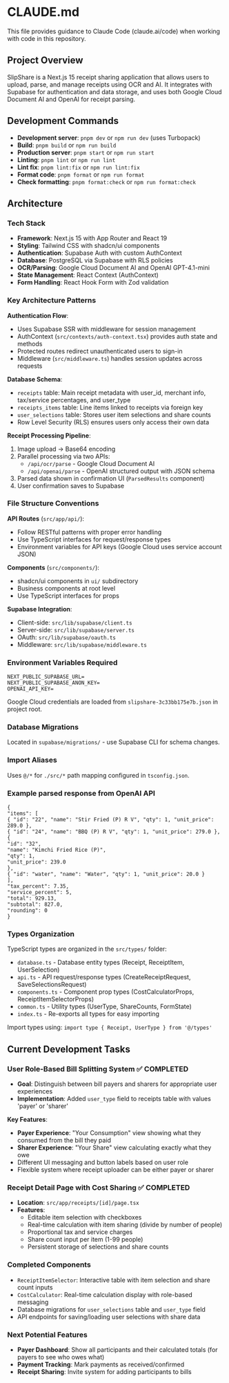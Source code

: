 # CLAUDE.md

This file provides guidance to Claude Code (claude.ai/code) when working with code in this repository.

## Project Overview

SlipShare is a Next.js 15 receipt sharing application that allows users to upload, parse, and manage receipts using OCR and AI. It integrates with Supabase for authentication and data storage, and uses both Google Cloud Document AI and OpenAI for receipt parsing.

## Development Commands

- **Development server**: `pnpm dev` or `npm run dev` (uses Turbopack)
- **Build**: `pnpm build` or `npm run build`
- **Production server**: `pnpm start` or `npm run start`
- **Linting**: `pnpm lint` or `npm run lint`
- **Lint fix**: `pnpm lint:fix` or `npm run lint:fix`
- **Format code**: `pnpm format` or `npm run format`
- **Check formatting**: `pnpm format:check` or `npm run format:check`

## Architecture

### Tech Stack

- **Framework**: Next.js 15 with App Router and React 19
- **Styling**: Tailwind CSS with shadcn/ui components
- **Authentication**: Supabase Auth with custom AuthContext
- **Database**: PostgreSQL via Supabase with RLS policies
- **OCR/Parsing**: Google Cloud Document AI and OpenAI GPT-4.1-mini
- **State Management**: React Context (AuthContext)
- **Form Handling**: React Hook Form with Zod validation

### Key Architecture Patterns

**Authentication Flow**:

- Uses Supabase SSR with middleware for session management
- AuthContext (`src/contexts/auth-context.tsx`) provides auth state and methods
- Protected routes redirect unauthenticated users to sign-in
- Middleware (`src/middleware.ts`) handles session updates across requests

**Database Schema**:

- `receipts` table: Main receipt metadata with user_id, merchant info, tax/service percentages, and user_type
- `receipts_items` table: Line items linked to receipts via foreign key
- `user_selections` table: Stores user item selections and share counts
- Row Level Security (RLS) ensures users only access their own data

**Receipt Processing Pipeline**:

1. Image upload → Base64 encoding
2. Parallel processing via two APIs:
   - `/api/ocr/parse` - Google Cloud Document AI
   - `/api/openai/parse` - OpenAI structured output with JSON schema
3. Parsed data shown in confirmation UI (`ParsedResults` component)
4. User confirmation saves to Supabase

### File Structure Conventions

**API Routes** (`src/app/api/`):

- Follow RESTful patterns with proper error handling
- Use TypeScript interfaces for request/response types
- Environment variables for API keys (Google Cloud uses service account JSON)

**Components** (`src/components/`):

- shadcn/ui components in `ui/` subdirectory
- Business components at root level
- Use TypeScript interfaces for props

**Supabase Integration**:

- Client-side: `src/lib/supabase/client.ts`
- Server-side: `src/lib/supabase/server.ts`
- OAuth: `src/lib/supabase/oauth.ts`
- Middleware: `src/lib/supabase/middleware.ts`

### Environment Variables Required

```
NEXT_PUBLIC_SUPABASE_URL=
NEXT_PUBLIC_SUPABASE_ANON_KEY=
OPENAI_API_KEY=
```

Google Cloud credentials are loaded from `slipshare-3c33bb175e7b.json` in project root.

### Database Migrations

Located in `supabase/migrations/` - use Supabase CLI for schema changes.

### Import Aliases

Uses `@/*` for `./src/*` path mapping configured in `tsconfig.json`.

### Example parsed response from OpenAI API

```
{
"items": [
{ "id": "22", "name": "Stir Fried (P) R V", "qty": 1, "unit_price": 289.0 },
{ "id": "24", "name": "BBQ (P) R V", "qty": 1, "unit_price": 279.0 },
{
"id": "32",
"name": "Kimchi Fried Rice (P)",
"qty": 1,
"unit_price": 239.0
},
{ "id": "water", "name": "Water", "qty": 1, "unit_price": 20.0 }
],
"tax_percent": 7.35,
"service_percent": 5,
"total": 929.13,
"subtotal": 827.0,
"rounding": 0
}
```

### Types Organization

TypeScript types are organized in the `src/types/` folder:

- `database.ts` - Database entity types (Receipt, ReceiptItem, UserSelection)
- `api.ts` - API request/response types (CreateReceiptRequest, SaveSelectionsRequest)
- `components.ts` - Component prop types (CostCalculatorProps, ReceiptItemSelectorProps)
- `common.ts` - Utility types (UserType, ShareCounts, FormState)
- `index.ts` - Re-exports all types for easy importing

Import types using: `import type { Receipt, UserType } from '@/types'`

## Current Development Tasks

### User Role-Based Bill Splitting System ✅ COMPLETED

- **Goal**: Distinguish between bill payers and sharers for appropriate user experiences
- **Implementation**: Added `user_type` field to receipts table with values 'payer' or 'sharer'

**Key Features**:

- **Payer Experience**: "Your Consumption" view showing what they consumed from the bill they paid
- **Sharer Experience**: "Your Share" view calculating exactly what they owe
- Different UI messaging and button labels based on user role
- Flexible system where receipt uploader can be either payer or sharer

### Receipt Detail Page with Cost Sharing ✅ COMPLETED

- **Location**: `src/app/receipts/[id]/page.tsx`
- **Features**:
  - Editable item selection with checkboxes
  - Real-time calculation with item sharing (divide by number of people)
  - Proportional tax and service charges
  - Share count input per item (1-99 people)
  - Persistent storage of selections and share counts

### Completed Components

- `ReceiptItemSelector`: Interactive table with item selection and share count inputs
- `CostCalculator`: Real-time calculation display with role-based messaging
- Database migrations for `user_selections` table and `user_type` field
- API endpoints for saving/loading user selections with share data

### Next Potential Features

- **Payer Dashboard**: Show all participants and their calculated totals (for payers to see who owes what)
- **Payment Tracking**: Mark payments as received/confirmed
- **Receipt Sharing**: Invite system for adding participants to bills
